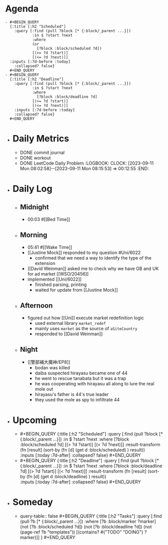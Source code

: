 # Agenda
	- #+BEGIN_QUERY
	  {:title [:h2 "Scheduled"]
	    :query [:find (pull ?block [* {:block/_parent ...}])
	            :in $ ?start ?next
	            :where
	            (or
	              [?block :block/scheduled ?d])
	            [(>= ?d ?start)]
	            [(<= ?d ?next)]]
	  :inputs [:7d-before :today]
	    :collapsed? false}
	  #+END_QUERY
	- #+BEGIN_QUERY
	  {:title [:h2 "Deadline"]
	    :query [:find (pull ?block [* {:block/_parent ...}])
	            :in $ ?start ?next
	            :where
	              [?block :block/deadline ?d]
	            [(>= ?d ?start)]
	            [(<= ?d ?next)]]
	    :inputs [:7d-before :today]
	    :collapsed? false}
	  #+END_QUERY
- # Daily Metrics
	- DONE commit journal
	- DONE workout
	- DONE LeetCode Daily Problem
	  :LOGBOOK:
	  CLOCK: [2023-09-11 Mon 08:02:58]--[2023-09-11 Mon 08:15:53] =>  00:12:55
	  :END:
- # Daily Log
	- ## Midnight
		- 00:03 #[[Bed Time]]
	- ## Morning
		- 05:41 #[[Wake Time]]
		- [[Justine Mock]] responded to my question #Uni/6022
			- confirmed that we need a way to identify the type of the extension
		- [[David Weinman]] asked me to check why we have GB and UK for ad market [[WSO/20456]]
		- implemented [[Uni/6022]]
			- finished parsing, printing
			- waited for update from [[Justine Mock]]
	- ## Afternoon
		- figured out how [[Uni]] execute market redefinition logic
			- used external library `market_redef`
			- mainly uses `market` as the source of `aSiteCountry`
			- responded to [[David Weinman]]
	- ## Night
		- [[警部補大魔神/EP8]]
			- bodan was killed
			- daiba suspected hirayasu became one of 44
			- he went to rescue tanabata but it was a trap
			- he was cooperating with hirayasu all along to lure the real mole out
			- hirayasu's father is 44's true leader
			- they used the mole as spy to infiltrate 44
- # Upcoming
	- #+BEGIN_QUERY
	  {:title [:h2 "Scheduled"]
	    :query [:find (pull ?block [* {:block/_parent ...}])
	            :in $ ?start ?next
	            :where
	              [?block :block/scheduled ?d]
	            [(> ?d ?start)]
	            [(< ?d ?next)]]
	  :result-transform (fn [result]
	                          (sort-by (fn [d]
	                                     (get d :block/scheduled) ) result))    
	  :inputs [:today :7d-after]
	    :collapsed? false}
	  #+END_QUERY
	- #+BEGIN_QUERY
	  {:title [:h2 "Deadline"]
	    :query [:find (pull ?block [* {:block/_parent ...}])
	            :in $ ?start ?next
	            :where
	              [?block :block/deadline ?d]
	            [(> ?d ?start)]
	            [(< ?d ?next)]]
	  :result-transform (fn [result]
	                          (sort-by (fn [d]
	                                     (get d :block/deadline) ) result))    
	  :inputs [:today :7d-after]
	    :collapsed? false}
	  #+END_QUERY
- # Someday
	- query-table:: false
	  #+BEGIN_QUERY
	  {:title [:h2 "Tasks"]
	   :query [:find (pull ?b [* {:block/_parent ...}])
	          :where
	          [?b :block/marker ?marker]
	          (not [?b :block/scheduled ?d])
	          (not [?b :block/deadline ?d])
	  (not (page-ref ?b "templates"))
	          [(contains? #{"TODO" "DOING"} ?marker)]]
	  }
	  #+END_QUERY